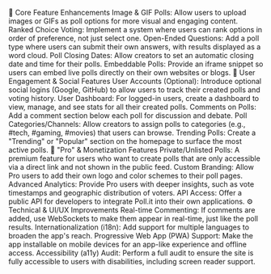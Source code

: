 🚀 Core Feature Enhancements
Image & GIF Polls: Allow users to upload images or GIFs as poll options for more visual and engaging content.
Ranked Choice Voting: Implement a system where users can rank options in order of preference, not just select one.
Open-Ended Questions: Add a poll type where users can submit their own answers, with results displayed as a word cloud.
Poll Closing Dates: Allow creators to set an automatic closing date and time for their polls.
Embeddable Polls: Provide an iframe snippet so users can embed live polls directly on their own websites or blogs.
👥 User Engagement & Social Features
User Accounts (Optional): Introduce optional social logins (Google, GitHub) to allow users to track their created polls and voting history.
User Dashboard: For logged-in users, create a dashboard to view, manage, and see stats for all their created polls.
Comments on Polls: Add a comment section below each poll for discussion and debate.
Poll Categories/Channels: Allow creators to assign polls to categories (e.g., #tech, #gaming, #movies) that users can browse.
Trending Polls: Create a "Trending" or "Popular" section on the homepage to surface the most active polls.
💼 "Pro" & Monetization Features
Private/Unlisted Polls: A premium feature for users who want to create polls that are only accessible via a direct link and not shown in the public feed.
Custom Branding: Allow Pro users to add their own logo and color schemes to their poll pages.
Advanced Analytics: Provide Pro users with deeper insights, such as vote timestamps and geographic distribution of voters.
API Access: Offer a public API for developers to integrate Poll.it into their own applications.
⚙️ Technical & UI/UX Improvements
Real-time Commenting: If comments are added, use WebSockets to make them appear in real-time, just like the poll results.
Internationalization (i18n): Add support for multiple languages to broaden the app's reach.
Progressive Web App (PWA) Support: Make the app installable on mobile devices for an app-like experience and offline access.
Accessibility (a11y) Audit: Perform a full audit to ensure the site is fully accessible to users with disabilities, including screen reader support.